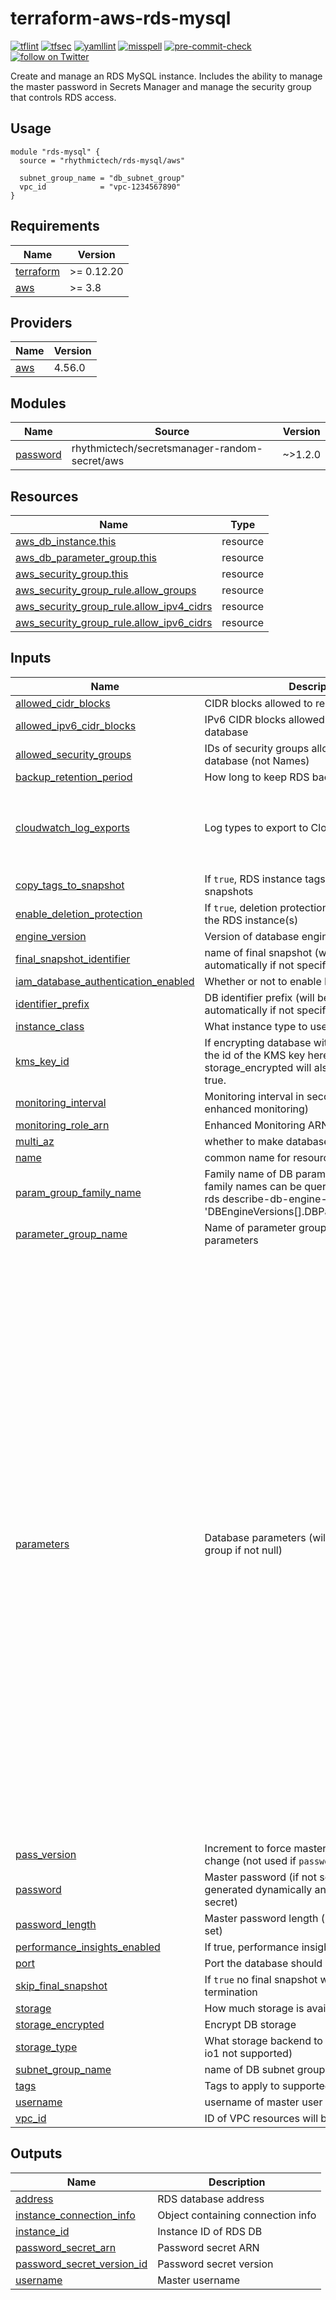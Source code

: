 # terraform-aws-rds-mysql
[![tflint](https://github.com/rhythmictech/terraform-aws-rds-mysql/workflows/tflint/badge.svg?branch=master&event=push)](https://github.com/rhythmictech/terraform-aws-rds-mysql/actions?query=workflow%3Atflint+event%3Apush+branch%3Amaster)
[![tfsec](https://github.com/rhythmictech/terraform-aws-rds-mysql/workflows/tfsec/badge.svg?branch=master&event=push)](https://github.com/rhythmictech/terraform-aws-rds-mysql/actions?query=workflow%3Atfsec+event%3Apush+branch%3Amaster)
[![yamllint](https://github.com/rhythmictech/terraform-aws-rds-mysql/workflows/yamllint/badge.svg?branch=master&event=push)](https://github.com/rhythmictech/terraform-aws-rds-mysql/actions?query=workflow%3Ayamllint+event%3Apush+branch%3Amaster)
[![misspell](https://github.com/rhythmictech/terraform-aws-rds-mysql/workflows/misspell/badge.svg?branch=master&event=push)](https://github.com/rhythmictech/terraform-aws-rds-mysql/actions?query=workflow%3Amisspell+event%3Apush+branch%3Amaster)
[![pre-commit-check](https://github.com/rhythmictech/terraform-aws-rds-mysql/workflows/pre-commit-check/badge.svg?branch=master&event=push)](https://github.com/rhythmictech/terraform-aws-rds-mysql/actions?query=workflow%3Apre-commit-check+event%3Apush+branch%3Amaster)
<a href="https://twitter.com/intent/follow?screen_name=RhythmicTech"><img src="https://img.shields.io/twitter/follow/RhythmicTech?style=social&logo=twitter" alt="follow on Twitter"></a>

Create and manage an RDS MySQL instance. Includes the ability to manage the master password in Secrets Manager and manage the security group that controls RDS access.

## Usage
```
module "rds-mysql" {
  source = "rhythmictech/rds-mysql/aws"

  subnet_group_name = "db_subnet_group"
  vpc_id            = "vpc-1234567890"
}
```

<!-- BEGINNING OF PRE-COMMIT-TERRAFORM DOCS HOOK -->
## Requirements

| Name | Version |
|------|---------|
| <a name="requirement_terraform"></a> [terraform](#requirement\_terraform) | >= 0.12.20 |
| <a name="requirement_aws"></a> [aws](#requirement\_aws) | >= 3.8 |

## Providers

| Name | Version |
|------|---------|
| <a name="provider_aws"></a> [aws](#provider\_aws) | 4.56.0 |

## Modules

| Name | Source | Version |
|------|--------|---------|
| <a name="module_password"></a> [password](#module\_password) | rhythmictech/secretsmanager-random-secret/aws | ~>1.2.0 |

## Resources

| Name | Type |
|------|------|
| [aws_db_instance.this](https://registry.terraform.io/providers/hashicorp/aws/latest/docs/resources/db_instance) | resource |
| [aws_db_parameter_group.this](https://registry.terraform.io/providers/hashicorp/aws/latest/docs/resources/db_parameter_group) | resource |
| [aws_security_group.this](https://registry.terraform.io/providers/hashicorp/aws/latest/docs/resources/security_group) | resource |
| [aws_security_group_rule.allow_groups](https://registry.terraform.io/providers/hashicorp/aws/latest/docs/resources/security_group_rule) | resource |
| [aws_security_group_rule.allow_ipv4_cidrs](https://registry.terraform.io/providers/hashicorp/aws/latest/docs/resources/security_group_rule) | resource |
| [aws_security_group_rule.allow_ipv6_cidrs](https://registry.terraform.io/providers/hashicorp/aws/latest/docs/resources/security_group_rule) | resource |

## Inputs

| Name | Description | Type | Default | Required |
|------|-------------|------|---------|:--------:|
| <a name="input_allowed_cidr_blocks"></a> [allowed\_cidr\_blocks](#input\_allowed\_cidr\_blocks) | CIDR blocks allowed to reach the database | `list(string)` | `[]` | no |
| <a name="input_allowed_ipv6_cidr_blocks"></a> [allowed\_ipv6\_cidr\_blocks](#input\_allowed\_ipv6\_cidr\_blocks) | IPv6 CIDR blocks allowed to reach the database | `list(string)` | `[]` | no |
| <a name="input_allowed_security_groups"></a> [allowed\_security\_groups](#input\_allowed\_security\_groups) | IDs of security groups allowed to reach the database (not Names) | `list(string)` | `[]` | no |
| <a name="input_backup_retention_period"></a> [backup\_retention\_period](#input\_backup\_retention\_period) | How long to keep RDS backups (in days) | `number` | `5` | no |
| <a name="input_cloudwatch_log_exports"></a> [cloudwatch\_log\_exports](#input\_cloudwatch\_log\_exports) | Log types to export to CloudWatch | `list(string)` | <pre>[<br>  "audit",<br>  "error",<br>  "general",<br>  "slowquery"<br>]</pre> | no |
| <a name="input_copy_tags_to_snapshot"></a> [copy\_tags\_to\_snapshot](#input\_copy\_tags\_to\_snapshot) | If `true`, RDS instance tags will be copied to snapshots | `bool` | `true` | no |
| <a name="input_enable_deletion_protection"></a> [enable\_deletion\_protection](#input\_enable\_deletion\_protection) | If `true`, deletion protection will be turned on for the RDS instance(s) | `bool` | `true` | no |
| <a name="input_engine_version"></a> [engine\_version](#input\_engine\_version) | Version of database engine to use | `string` | `"5.7"` | no |
| <a name="input_final_snapshot_identifier"></a> [final\_snapshot\_identifier](#input\_final\_snapshot\_identifier) | name of final snapshot (will be computed automatically if not specified) | `string` | `null` | no |
| <a name="input_iam_database_authentication_enabled"></a> [iam\_database\_authentication\_enabled](#input\_iam\_database\_authentication\_enabled) | Whether or not to enable IAM DB authentication | `bool` | `false` | no |
| <a name="input_identifier_prefix"></a> [identifier\_prefix](#input\_identifier\_prefix) | DB identifier prefix (will be generated by AWS automatically if not specified) | `string` | `null` | no |
| <a name="input_instance_class"></a> [instance\_class](#input\_instance\_class) | What instance type to use | `string` | `"db.t3.small"` | no |
| <a name="input_kms_key_id"></a> [kms\_key\_id](#input\_kms\_key\_id) | If encrypting database with a KMS key, specify the id of the KMS key here. Note that storage\_encrypted will also need to be set to true. | `string` | `null` | no |
| <a name="input_monitoring_interval"></a> [monitoring\_interval](#input\_monitoring\_interval) | Monitoring interval in seconds (`0` to disable enhanced monitoring) | `number` | `0` | no |
| <a name="input_monitoring_role_arn"></a> [monitoring\_role\_arn](#input\_monitoring\_role\_arn) | Enhanced Monitoring ARN (blank to omit) | `string` | `null` | no |
| <a name="input_multi_az"></a> [multi\_az](#input\_multi\_az) | whether to make database multi-az | `bool` | `true` | no |
| <a name="input_name"></a> [name](#input\_name) | common name for resources in this module | `string` | `"mysql-rds"` | no |
| <a name="input_param_group_family_name"></a> [param\_group\_family\_name](#input\_param\_group\_family\_name) | Family name of DB parameter group. Valid family names can be queried using aws cli: aws rds describe-db-engine-versions --query 'DBEngineVersions[].DBParameterGroupFamily' | `string` | `null` | no |
| <a name="input_parameter_group_name"></a> [parameter\_group\_name](#input\_parameter\_group\_name) | Name of parameter group. conflicts with parameters | `string` | `null` | no |
| <a name="input_parameters"></a> [parameters](#input\_parameters) | Database parameters (will create parameter group if not null) | <pre>list(object({<br>    apply_method = string<br>    name         = string<br>    value        = string<br>  }))</pre> | <pre>[<br>  {<br>    "apply_method": "immediate",<br>    "name": "character_set_database",<br>    "value": "utf8"<br>  },<br>  {<br>    "apply_method": "immediate",<br>    "name": "character_set_connection",<br>    "value": "utf8"<br>  },<br>  {<br>    "apply_method": "immediate",<br>    "name": "character_set_filesystem",<br>    "value": "utf8"<br>  },<br>  {<br>    "apply_method": "immediate",<br>    "name": "character_set_results",<br>    "value": "utf8"<br>  },<br>  {<br>    "apply_method": "immediate",<br>    "name": "character_set_server",<br>    "value": "utf8"<br>  },<br>  {<br>    "apply_method": "immediate",<br>    "name": "character_set_client",<br>    "value": "utf8"<br>  },<br>  {<br>    "apply_method": "immediate",<br>    "name": "collation_connection",<br>    "value": "utf8_bin"<br>  },<br>  {<br>    "apply_method": "immediate",<br>    "name": "collation_server",<br>    "value": "utf8_bin"<br>  },<br>  {<br>    "apply_method": "immediate",<br>    "name": "max_allowed_packet",<br>    "value": "1073741824"<br>  }<br>]</pre> | no |
| <a name="input_pass_version"></a> [pass\_version](#input\_pass\_version) | Increment to force master user password change (not used if `password` is set) | `number` | `1` | no |
| <a name="input_password"></a> [password](#input\_password) | Master password (if not set, one will be generated dynamically and exposed through a secret) | `string` | `null` | no |
| <a name="input_password_length"></a> [password\_length](#input\_password\_length) | Master password length (not used if `password` is set) | `number` | `30` | no |
| <a name="input_performance_insights_enabled"></a> [performance\_insights\_enabled](#input\_performance\_insights\_enabled) | If true, performance insights will be enabled | `bool` | `false` | no |
| <a name="input_port"></a> [port](#input\_port) | Port the database should listen on | `string` | `"3306"` | no |
| <a name="input_skip_final_snapshot"></a> [skip\_final\_snapshot](#input\_skip\_final\_snapshot) | If `true` no final snapshot will be taken on termination | `bool` | `false` | no |
| <a name="input_storage"></a> [storage](#input\_storage) | How much storage is available to the database | `string` | `20` | no |
| <a name="input_storage_encrypted"></a> [storage\_encrypted](#input\_storage\_encrypted) | Encrypt DB storage | `bool` | `true` | no |
| <a name="input_storage_type"></a> [storage\_type](#input\_storage\_type) | What storage backend to use (`gp2` or `standard`. io1 not supported) | `string` | `"gp2"` | no |
| <a name="input_subnet_group_name"></a> [subnet\_group\_name](#input\_subnet\_group\_name) | name of DB subnet group to place DB in | `string` | n/a | yes |
| <a name="input_tags"></a> [tags](#input\_tags) | Tags to apply to supported resources | `map(string)` | `{}` | no |
| <a name="input_username"></a> [username](#input\_username) | username of master user | `string` | `"mysql_user"` | no |
| <a name="input_vpc_id"></a> [vpc\_id](#input\_vpc\_id) | ID of VPC resources will be created in | `string` | n/a | yes |

## Outputs

| Name | Description |
|------|-------------|
| <a name="output_address"></a> [address](#output\_address) | RDS database address |
| <a name="output_instance_connection_info"></a> [instance\_connection\_info](#output\_instance\_connection\_info) | Object containing connection info |
| <a name="output_instance_id"></a> [instance\_id](#output\_instance\_id) | Instance ID of RDS DB |
| <a name="output_password_secret_arn"></a> [password\_secret\_arn](#output\_password\_secret\_arn) | Password secret ARN |
| <a name="output_password_secret_version_id"></a> [password\_secret\_version\_id](#output\_password\_secret\_version\_id) | Password secret version |
| <a name="output_username"></a> [username](#output\_username) | Master username |
<!-- END OF PRE-COMMIT-TERRAFORM DOCS HOOK -->

